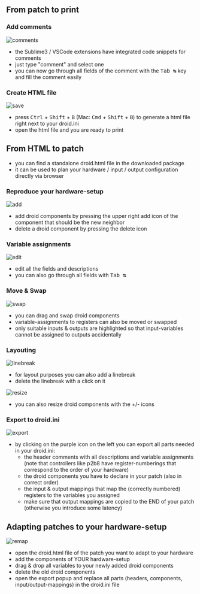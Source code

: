 

## From patch to print

### Add comments
![comments](https://github.com/letmp/droid-gogglepack/blob/main/webapp/screencast/01_comments.gif)
- the Sublime3 / VSCode extensions have integrated code snippets for comments
- just type "comment" and select one
- you can now go through all fields of the comment with the <kbd>Tab ↹</kbd> key and fill the comment easily

### Create HTML file
![save](https://github.com/letmp/droid-gogglepack/blob/main/webapp/screencast/02_save.gif)
- press <kbd>Ctrl</kbd> + <kbd>Shift</kbd> + <kbd>B</kbd> (Mac: <kbd>Cmd</kbd> + <kbd>Shift</kbd> + <kbd>B</kbd>) to generate a html file right next to your droid.ini
- open the html file and you are ready to print

## From HTML to patch

- you can find a standalone droid.html file in the downloaded package
- it can be used to plan your hardware / input / output configuration directly via browser

### Reproduce your hardware-setup
![add](https://github.com/letmp/droid-gogglepack/blob/main/webapp/screencast/04_addcompo.gif)
- add droid components by pressing the upper right add icon of the component that should be the new neighbor
- delete a droid component by pressing the delete icon

### Variable assignments
![edit](https://github.com/letmp/droid-gogglepack/blob/main/webapp/screencast/03_edit.gif)
- edit all the fields and descriptions
- you can also go through all fields with <kbd>Tab ↹</kbd>

### Move & Swap
![swap](https://github.com/letmp/droid-gogglepack/blob/main/webapp/screencast/06_swap.gif)
- you can drag and swap droid components
- variable-assignments to registers can also be moved or swapped
- only suitable inputs & outputs are highlighted so that input-variables cannot be assigned to outputs accidentally

### Layouting
![linebreak](https://github.com/letmp/droid-gogglepack/blob/main/webapp/screencast/05_linebreak.gif)
- for layout purposes you can also add a linebreak
- delete the linebreak with a click on it

![resize](https://github.com/letmp/droid-gogglepack/blob/main/webapp/screencast/08_resize.gif)
- you can also resize droid components with the +/- icons

### Export to droid.ini
![export](https://github.com/letmp/droid-gogglepack/blob/main/webapp/screencast/07_export.gif)
- by clicking on the purple icon on the left you can export all parts needed in your droid.ini:
  - the header comments with all descriptions and variable assignments (note that controllers like p2b8 have register-numberings that correspond to the order of your hardware)
  - the droid components you have to declare in your patch (also in correct order)
  - the input & output mappings that map the (correctly numbered) registers to the variables you assigned
  - make sure that output mappings are copied to the END of your patch (otherwise you introduce some latency)

## Adapting patches to your hardware-setup

![remap](https://github.com/letmp/droid-gogglepack/blob/main/webapp/screencast/09_remap.gif)
- open the droid.html file of the patch you want to adapt to your hardware
- add the components of YOUR hardware-setup
- drag & drop all variables to your newly added droid components
- delete the old droid components
- open the export popup and replace all parts (headers, components, input/output-mappings) in the droid.ini file